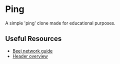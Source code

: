 # Ping

A simple 'ping' clone made for educational purposes.

## Useful Resources

* [Beej network guide](https://beej.us/guide/bgnet/html/)
* [Header overview](https://support.sas.com/documentation/onlinedoc/ccompiler/doc750/html/lr2/zr2bsdhf.htm)
